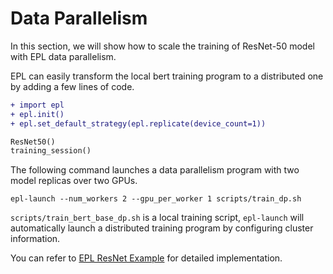 # Data Parallelism

In this section, we will show how to scale the training of ResNet-50 model with EPL data parallelism.


EPL can easily transform the local bert training program to a distributed one by adding a few lines of code.

```diff
+ import epl
+ epl.init()
+ epl.set_default_strategy(epl.replicate(device_count=1))

ResNet50()
training_session()
```

The following command launches a data parallelism program with two model replicas over two GPUs.
```
epl-launch --num_workers 2 --gpu_per_worker 1 scripts/train_dp.sh
```
`scripts/train_bert_base_dp.sh` is a local training script,
`epl-launch` will automatically launch a distributed training program by configuring cluster information.

You can refer to [EPL ResNet Example](https://github.com/alibaba/FastNN/tree/master/resnet/) for detailed implementation.



